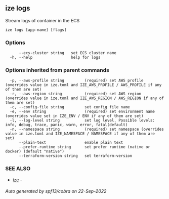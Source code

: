 ## ize logs

Stream logs of container in the ECS

```
ize logs [app-name] [flags]
```

### Options

```
      --ecs-cluster string   set ECS cluster name
  -h, --help                 help for logs
```

### Options inherited from parent commands

```
  -p, --aws-profile string         (required) set AWS profile (overrides value in ize.toml and IZE_AWS_PROFILE / AWS_PROFILE if any of them are set)
  -r, --aws-region string          (required) set AWS region (overrides value in ize.toml and IZE_AWS_REGION / AWS_REGION if any of them are set)
  -c, --config-file string         set config file name
  -e, --env string                 (required) set environment name (overrides value set in IZE_ENV / ENV if any of them are set)
  -l, --log-level string           set log level. Possible levels: info, debug, trace, panic, warn, error, fatal(default)
  -n, --namespace string           (required) set namespace (overrides value in ize.toml and IZE_NAMESPACE / NAMESPACE if any of them are set)
      --plain-text                 enable plain text
      --prefer-runtime string      set prefer runtime (native or docker) (default "native")
      --terraform-version string   set terraform-version
```

### SEE ALSO

* [ize](ize.md)	 - 

###### Auto generated by spf13/cobra on 22-Sep-2022
